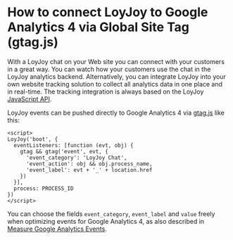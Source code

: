 # How to connect LoyJoy to Google Analytics 4 via Global Site Tag (gtag.js)

With a LoyJoy chat on your Web site you can connect with your customers in a great way. You can watch how your customers use the chat in the LoyJoy analytics backend. Alternatively, you can integrate LoyJoy into your own website tracking solution to collect all analytics data in one place and in real-time. The tracking integration is always based on the LoyJoy [JavaScript API](/experiences/publish/javascript_api/javascript_api.md).

LoyJoy events can be pushed directly to Google Analytics 4 via [gtag.js](https://developers.google.com/tag-platform/gtagjs) like this:

```
<script>
LoyJoy('boot', {
  eventListeners: [function (evt, obj) {
    gtag && gtag('event', evt, {
      'event_category': 'LoyJoy Chat',
      'event_action': obj && obj.process_name,
      'event_label': evt + '_' + location.href
    })
  }],
  process: PROCESS_ID
})
</script>
```

You can choose the fields `event_category`, `event_label` and `value` freely when optimizing events for Google Analytics 4, as also described in [Measure Google Analytics Events](https://developers.google.com/analytics/devguides/collection/gtagjs/events).
